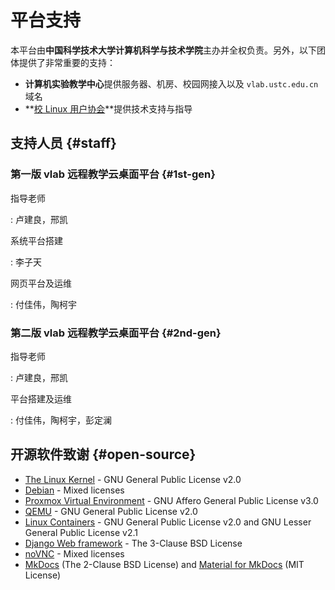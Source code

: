 # 平台支持

本平台由**中国科学技术大学计算机科学与技术学院**主办并全权负责。另外，以下团体提供了非常重要的支持：

- **计算机实验教学中心**提供服务器、机房、校园网接入以及 `vlab.ustc.edu.cn` 域名
- **[校 Linux 用户协会](https://lug.ustc.edu.cn/)**提供技术支持与指导

## 支持人员 {#staff}

### 第一版 vlab 远程教学云桌面平台 {#1st-gen}

指导老师

: 卢建良，邢凯

系统平台搭建

: 李子天

网页平台及运维

: 付佳伟，陶柯宇

### 第二版 vlab 远程教学云桌面平台 {#2nd-gen}

指导老师

: 卢建良，邢凯

平台搭建及运维

: 付佳伟，陶柯宇，彭定澜 

## 开源软件致谢 {#open-source}

- [The Linux Kernel](https://www.kernel.org/) - GNU General Public License v2.0
- [Debian](https://www.debian.org/) - Mixed licenses
- [Proxmox Virtual Environment](https://www.proxmox.com/en/proxmox-ve) - GNU Affero General Public License v3.0
- [QEMU](https://www.qemu.org/) - GNU General Public License v2.0
- [Linux Containers](https://linuxcontainers.org/) - GNU General Public License v2.0 and GNU Lesser General Public License v2.1
- [Django Web framework](https://www.djangoproject.com/) - The 3-Clause BSD License
- [noVNC](https://novnc.com/) - Mixed licenses
- [MkDocs](https://www.mkdocs.org/) (The 2-Clause BSD License) and [Material for MkDocs](https://squidfunk.github.io/mkdocs-material/) (MIT License)
